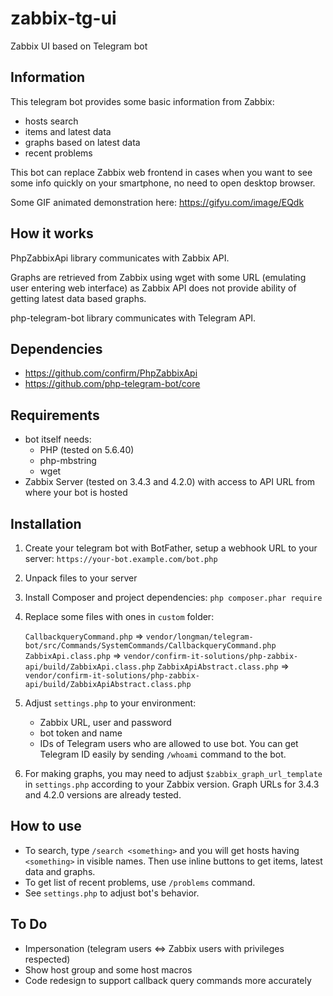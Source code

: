 # zabbix-tg-ui
Zabbix UI based on Telegram bot

## Information
This telegram bot provides some basic information from Zabbix:
 - hosts search
 - items and latest data
 - graphs based on latest data
 - recent problems

This bot can replace Zabbix web frontend in cases when you want to see some info quickly on your smartphone, no need to open desktop browser.

Some GIF animated demonstration here: https://gifyu.com/image/EQdk

## How it works
PhpZabbixApi library communicates with Zabbix API.

Graphs are retrieved from Zabbix using wget with some URL (emulating user entering web interface) as Zabbix API does not provide ability of getting latest data based graphs.

php-telegram-bot library communicates with Telegram API.

## Dependencies
- https://github.com/confirm/PhpZabbixApi
- https://github.com/php-telegram-bot/core

## Requirements
- bot itself needs:
  - PHP (tested on 5.6.40)
  - php-mbstring
  - wget
- Zabbix Server (tested on 3.4.3 and 4.2.0) with access to API URL from where your bot is hosted

## Installation
1. Create your telegram bot with BotFather, setup a webhook URL to your server: `https://your-bot.example.com/bot.php`
1. Unpack files to your server
1. Install Composer and project dependencies: `php composer.phar require`
1. Replace some files with ones in `custom` folder:

   `CallbackqueryCommand.php` => `vendor/longman/telegram-bot/src/Commands/SystemCommands/CallbackqueryCommand.php`
   `ZabbixApi.class.php` => `vendor/confirm-it-solutions/php-zabbix-api/build/ZabbixApi.class.php`
   `ZabbixApiAbstract.class.php` => `vendor/confirm-it-solutions/php-zabbix-api/build/ZabbixApiAbstract.class.php`
   
1. Adjust `settings.php` to your environment:
   - Zabbix URL, user and password
   - bot token and name
   - IDs of Telegram users who are allowed to use bot. You can get Telegram ID easily by sending `/whoami` command to the bot.
   
1. For making graphs, you may need to adjust `$zabbix_graph_url_template` in `settings.php` according to your Zabbix version. Graph URLs for 3.4.3 and 4.2.0 versions are already tested.

## How to use
- To search, type `/search <something>` and you will get hosts having `<something>` in visible names. Then use inline buttons to get items, latest data and graphs.
- To get list of recent problems, use `/problems` command.
- See `settings.php` to adjust bot's behavior.

## To Do
- Impersonation (telegram users <=> Zabbix users with privileges respected)
- Show host group and some host macros
- Code redesign to support callback query commands more accurately
